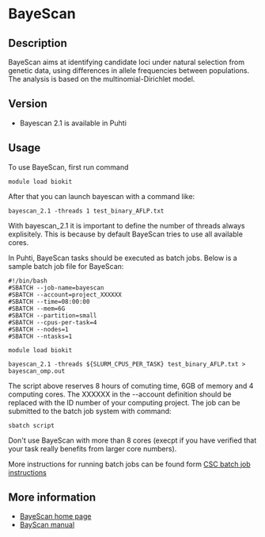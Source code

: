 # BayeScan

## Description

BayeScan aims at identifying candidate loci under natural selection from genetic data, using differences in allele frequencies 
between populations. The analysis is based on the multinomial-Dirichlet model. 

## Version

*   Bayescan 2.1 is available in Puhti

## Usage

To use BayeScan, first run command
```text
module load biokit
```
After that you can launch bayescan with a command like:
```text
bayescan_2.1 -threads 1 test_binary_AFLP.txt 
```

With bayescan_2.1 it is important to define the number of threads
always explisitely. This is because by default BayeScan tries
to use all available cores.

In Puhti, BayeScan tasks should be executed as batch jobs.
Below is a sample batch job file for BayeScan:

```text
#!/bin/bash
#SBATCH --job-name=bayescan
#SBATCH --account=project_XXXXXX
#SBATCH --time=08:00:00
#SBATCH --mem=6G
#SBATCH --partition=small
#SBATCH --cpus-per-task=4
#SBATCH --nodes=1
#SBATCH --ntasks=1

module load biokit

bayescan_2.1 -threads ${SLURM_CPUS_PER_TASK} test_binary_AFLP.txt > bayescan_omp.out
```


The script above reserves 8 hours of comuting time, 6GB of memory and 4 computing cores. The XXXXXX in the --account definition
should be replaced with the ID number of your computing project. The job can be submitted to the batch job system with command:
```text
sbatch script
```
Don't use BayeScan with more than 8 cores (execpt if you have verified that your task really benefits from larger core numbers).

More instructions for running batch jobs can be found form [CSC batch job instructions](https://docs.csc.fi/computing/running/getting-started/)

## More information

*   [BayeScan home page](http://cmpg.unibe.ch/software/BayeScan/index.html)
*   [BayScan manual](http://cmpg.unibe.ch/software/BayeScan/files/BayeScan2.1_manual.pdf)
